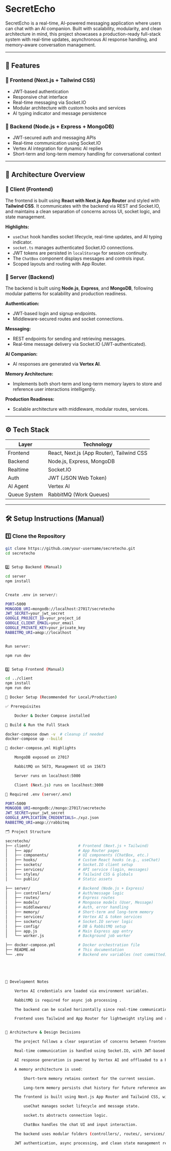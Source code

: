 # SecretEcho

SecretEcho is a real-time, AI-powered messaging application where users can chat with an AI companion. Built with scalability, modularity, and clean architecture in mind, this project showcases a production-ready full-stack system with real-time updates, asynchronous AI response handling, and memory-aware conversation management.

---

## 🚀 Features

### 🔸 Frontend (Next.js + Tailwind CSS)
- JWT-based authentication
- Responsive chat interface
- Real-time messaging via Socket.IO
- Modular architecture with custom hooks and services
- AI typing indicator and message persistence

### 🔸 Backend (Node.js + Express + MongoDB)
- JWT-secured auth and messaging APIs
- Real-time communication using Socket.IO
- Vertex AI integration for dynamic AI replies
- Short-term and long-term memory handling for conversational context

---

## 🧱 Architecture Overview

### 🔹 Client (Frontend)

The frontend is built using **React with Next.js App Router** and styled with **Tailwind CSS**. It communicates with the backend via REST and Socket.IO, and maintains a clean separation of concerns across UI, socket logic, and state management.

**Highlights:**
- `useChat` hook handles socket lifecycle, real-time updates, and AI typing indicator.
- `socket.ts` manages authenticated Socket.IO connections.
- JWT tokens are persisted in `localStorage` for session continuity.
- The `ChatBox` component displays messages and controls input.
- Scoped layouts and routing with App Router.

### 🔹 Server (Backend)

The backend is built using **Node.js**, **Express**, and **MongoDB**, following modular patterns for scalability and production readiness.

**Authentication:**
- JWT-based login and signup endpoints. 
- Middleware-secured routes and socket connections.

**Messaging:**
- REST endpoints for sending and retrieving messages.
- Real-time message delivery via Socket.IO (JWT-authenticated).

**AI Companion:**
- AI responses are generated via **Vertex AI**.

**Memory Architecture:**
- Implements both short-term and long-term memory layers to store and reference user interactions intelligently.

**Production Readiness:**
- Scalable architecture with middleware, modular routes, services.

---

## ⚙️ Tech Stack

| Layer        | Technology                                |
|--------------|--------------------------------------------|
| Frontend     | React, Next.js (App Router), Tailwind CSS  |
| Backend      | Node.js, Express, MongoDB                  |
| Realtime     | Socket.IO                                  |
| Auth         | JWT (JSON Web Token)                       |
| AI Agent     | Vertex AI                                  |
| Queue System | RabbitMQ (Work Queues)                     |

---

## 🛠 Setup Instructions (Manual)

### 1️⃣ Clone the Repository

```bash
git clone https://github.com/your-username/secretecho.git
cd secretecho


2️⃣ Setup Backend (Manual)

cd server
npm install


Create .env in server/:

PORT=5000
MONGODB_URI=mongodb://localhost:27017/secretecho
JWT_SECRET=your_jwt_secret
GOOGLE_PROJECT_ID=your_project_id
GOOGLE_CLIENT_EMAIL=your_email
GOOGLE_PRIVATE_KEY=your_private_key
RABBITMQ_URI=amqp://localhost


Run server:

npm run dev


3️⃣ Setup Frontend (Manual)

cd ../client
npm install
npm run dev

🐳 Docker Setup (Recommended for Local/Production)

✅ Prerequisites

    Docker & Docker Compose installed

🐋 Build & Run the Full Stack

docker-compose down -v  # cleanup if needed
docker-compose up --build

🧾 docker-compose.yml Highlights

    MongoDB exposed on 27017

    RabbitMQ on 5673, Management UI on 15673

    Server runs on localhost:5000

    Client (Next.js) runs on localhost:3000

🔐 Required .env (server/.env)

PORT=5000
MONGODB_URI=mongodb://mongo:27017/secretecho
JWT_SECRET=your_jwt_secret
GOOGLE_APPLICATION_CREDENTIALS=./xyz.json
RABBITMQ_URI=amqp://rabbitmq

🗂 Project Structure

secretecho/
├── client/                     # Frontend (Next.js + Tailwind)
│   ├── app/                    # App Router pages
│   ├── components/             # UI components (ChatBox, etc.)
│   ├── hooks/                  # Custom React hooks (e.g., useChat)
│   ├── sockets/                # Socket.IO client setup
│   ├── services/               # API service (login, messages)
│   ├── styles/                 # Tailwind CSS & globals
│   └── public/                 # Static assets

├── server/                     # Backend (Node.js + Express)
│   ├── controllers/            # Auth/message logic
│   ├── routes/                 # Express routes
│   ├── models/                 # Mongoose models (User, Message)
│   ├── middlewares/            # Auth, error handling
│   ├── memory/                 # Short-term and long-term memory
│   ├── services/               # Vertex AI & token services
│   ├── sockets/                # Socket.IO server logic
│   ├── config/                 # DB & RabbitMQ setup
│   ├── app.js                  # Main Express app entry
│   └── worker.js               # Background job worker

├── docker-compose.yml          # Docker orchestration file
├── README.md                   # This documentation
└── .env                        # Backend env variables (not committed)





🧪 Development Notes

    Vertex AI credentials are loaded via environment variables.

    RabbitMQ is required for async job processing .

    The backend can be scaled horizontally since real-time communication and jobs are decoupled.

    Frontend uses Tailwind and App Router for lightweight styling and routing.


🧠 Architecture & Design Decisions

    The project follows a clear separation of concerns between frontend and backend, allowing independent scaling and modular development.

    Real-time communication is handled using Socket.IO, with JWT-based authentication passed during the socket handshake for secure, user-specific connections.

    AI response generation is powered by Vertex AI and offloaded to a RabbitMQ work queue, preventing blocking operations and simulating production-ready async behavior.

    A memory architecture is used:

        Short-term memory retains context for the current session.

        Long-term memory persists chat history for future reference and personalization.

    The frontend is built using Next.js App Router and Tailwind CSS, with a clean, modular design:

        useChat manages socket lifecycle and message state.

        socket.ts abstracts connection logic.

        ChatBox handles the chat UI and input interaction.

    The backend uses modular folders (controllers/, routes/, services/, sockets/) and middleware for clean request handling, error management, and security.

    JWT authentication, async processing, and clean state management reflect a system designed for real-world scalability and maintainability.

